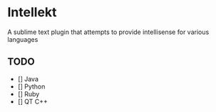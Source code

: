 # Intellekt

A sublime text plugin that attempts to provide intellisense for various languages

## TODO

* [] Java
* [] Python
* [] Ruby
* [] QT C++
